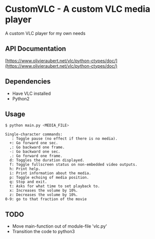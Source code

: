 # CustomVLC - A custom VLC media player
A custom VLC player for my own needs

## API Documentation
[https://www.olivieraubert.net/vlc/python-ctypes/doc/](https://www.olivieraubert.net/vlc/python-ctypes/doc/)

## Dependencies

* Have VLC installed
* Python2

## Usage  
```sh
$ python main.py <MEDIA_FILE>
```

```
Single-character commands:
   : Toggle pause (no effect if there is no media).
  +: Go forward one sec.
  ,: Go backward one frame.
  -: Go backward one sec.
  .: Go forward one frame.
  d: Toggles the duration displayed.
  f: Toggle fullscreen status on non-embedded video outputs.
  h: Print help.
  i: Print information about the media.
  p: Toggle echoing of media position.
  q: Stop and exit.
  t: Asks for what time to set playback to.
  x: Increases the volume by 10%.
  z: Decreases the volume by 10%.
0-9: go to that fraction of the movie
```

## TODO

* Move main-function out of module-file 'vlc.py'
* Transition the code to python3
